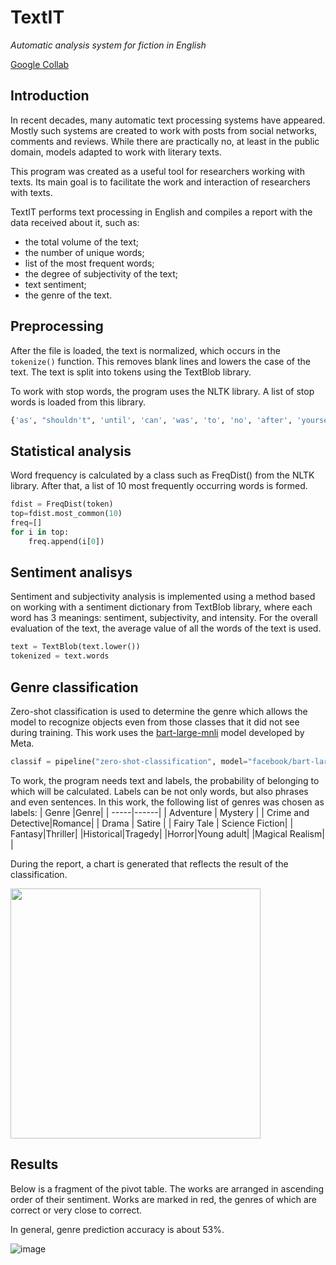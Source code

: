 # TextIT
*Automatic analysis system for fiction in English*

[Google Collab](https://colab.research.google.com/drive/1-J7A-MlO2w-5lWGzOhFlpznkS2_f1vJs?usp=sharing)
## Introduction
In recent decades, many automatic text processing systems have appeared. Mostly such systems are created to work with posts from social networks, comments and reviews. While there are practically no, at least in the public domain, models adapted to work with literary texts.

This program was created as a useful tool for researchers working with texts. Its main goal is to facilitate the work and interaction of researchers with texts.

TextIT performs text processing in English and compiles a report with the data received about it, such as:
- the total volume of the text;
- the number of unique words;
- list of the most frequent words;
- the degree of subjectivity of the text;
- text sentiment;
- the genre of the text.

## Preprocessing
After the file is loaded, the text is normalized, which occurs in the `tokenize()` function. This removes blank lines and lowers the case of the text. The text is split into tokens using the TextBlob library. 

To work with stop words, the program uses the NLTK library. A list of stop words is loaded from this library.
```python
{'as', "shouldn't", 'until', 'can', 'was', 'to', 'no', 'after', 'yourselves', 'shouldn', 'haven', 'myself', 'against', 's', 'them', 'nor', "should've", 'into', "it's", 'below', 'each', 'ma', "couldn't", 'through', 'did', 'should', 'off', 'themselves', 'by', 'my', "doesn't", 'his', 'but', "hadn't", 'which', 'who', 'down', 'won', 'are', 'didn', 'you', 'o', 'himself', 'its', 'such', 'it', 'hasn', 'once', 're', 'there', 'at', 'been', 'aren', 'an', 'm', 'do', "won't", "wasn't", 'under', 'further', "you're", 'then', 'here', 'being', 'than', 'hadn', 'their', 'this', 'your', 'ain', "isn't", 't', 'wouldn', "she's", 'any', 'needn', 'the', 'yours', 'couldn', 'were', 'she', 'him', 'yourself', 'these', 'have', "don't", "mustn't", 'some', 'during', 'own', 'for', 'is', 'again', 'over', "you've", "weren't", 'mightn', 'ours', 'other', 'between', 'very', 'me', 'y', "shan't", 'while', 'above', 'wasn', 'i', 'all', 'herself', "you'll", 'most', "aren't", 'where', 'having', 'shan', "needn't", 'only', 'so', 'before', 'with', 'll', 'we', 'theirs', 'am', "wouldn't", 'hers', 'our', "mightn't", 'and', 'same', 'isn', 'they', 've', 'now', 'doing', 'those', 'few', 'about', "didn't", 'if', 'that', 'how', 'had', 'itself', 'doesn', 'more', 'from', 'in', 'out', "hasn't", 'too', 'just', 'her', 'not', 'whom', 'he', 'will', 'weren', 'd', 'ourselves', 'be', 'when', "that'll", 'a', 'has', 'don', 'mustn', "you'd", 'because', 'of', 'both', 'or', 'up', "haven't", 'on', 'does', 'what', 'why'}
```
## Statistical analysis
Word frequency is calculated by a class such as FreqDist() from the NLTK library. After that, a list of 10 most frequently occurring words is formed.

```python
fdist = FreqDist(token)
top=fdist.most_common(10)
freq=[]
for i in top:
    freq.append(i[0])
```
## Sentiment analisys
Sentiment and subjectivity analysis is implemented using a method based on working with a sentiment dictionary from TextBlob library, where each word has 3 meanings: sentiment, subjectivity, and intensity. For the overall evaluation of the text, the average value of all the words of the text is used.

```python
text = TextBlob(text.lower())
tokenized = text.words
```

## Genre classification
Zero-shot classification is used to determine the genre which allows the model to recognize objects even from those classes that it did not see during training. This work uses the [bart-large-mnli](https://huggingface.co/facebook/bart-large-mnli) model developed by Meta.

```python
classif = pipeline("zero-shot-classification", model="facebook/bart-large-mnli")
```

To work, the program needs text and labels, the probability of belonging to which will be calculated. Labels can be not only words, but also phrases and even sentences.
In this work, the following list of genres was chosen as labels:
| Genre |Genre|
| -----|------|
| Adventure | Mystery |
| Crime and Detective|Romance|
| Drama | Satire |
| Fairy Tale | Science Fiction|
| Fantasy|Thriller|
|Historical|Tragedy|
|Horror|Young adult|
|Magical Realism| |

During the report, a chart is generated that reflects the result of the classification.
<p align="left">
  <img width="400" src="https://user-images.githubusercontent.com/98316503/174467897-25124986-2d50-4abc-a75e-54d690e5c7fe.png">
</p>

## Results
Below is a fragment of the pivot table. The works are arranged in ascending order of their sentiment. Works are marked in red, the genres of which are correct or very close to correct.

In general, genre prediction accuracy is about 53%.

![image](https://user-images.githubusercontent.com/98316503/174469805-6f81040a-3950-45ab-a151-8fddaab4dcc0.png)

